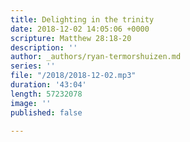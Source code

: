```yaml
---
title: Delighting in the trinity
date: 2018-12-02 14:05:06 +0000
scripture: Matthew 28:18-20
description: ''
author: _authors/ryan-termorshuizen.md
series: ''
file: "/2018/2018-12-02.mp3"
duration: '43:04'
length: 57232078
image: ''
published: false

---
```

